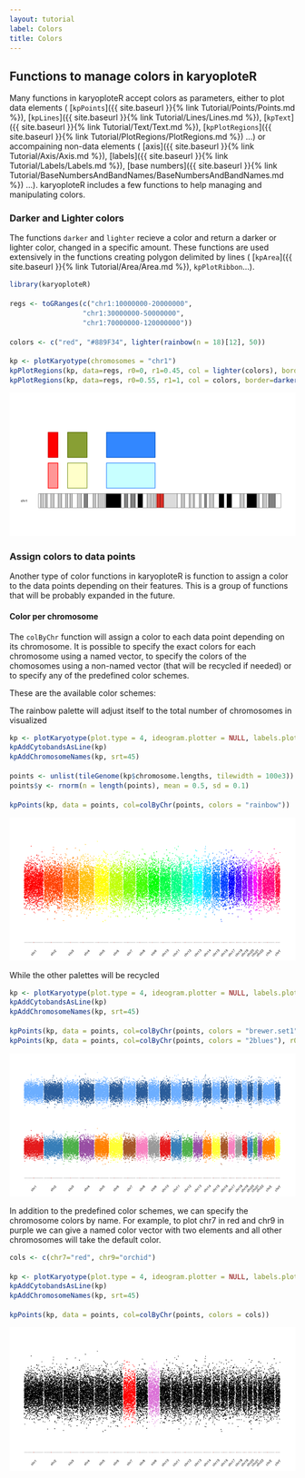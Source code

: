 ```yaml
---
layout: tutorial
label: Colors
title: Colors
---
```




## Functions to manage colors in karyoploteR

Many functions in karyoploteR accept colors as parameters, either to plot data 
elements (
[`kpPoints`]({{ site.baseurl }}{% link Tutorial/Points/Points.md %}), 
[`kpLines`]({{ site.baseurl }}{% link Tutorial/Lines/Lines.md %}), 
[`kpText`]({{ site.baseurl }}{% link Tutorial/Text/Text.md %}), 
[`kpPlotRegions`]({{ site.baseurl }}{% link Tutorial/PlotRegions/PlotRegions.md %})
...) or accompaining non-data elements (
[axis]({{ site.baseurl }}{% link Tutorial/Axis/Axis.md %}), 
[labels]({{ site.baseurl }}{% link Tutorial/Labels/Labels.md %}),
[base numbers]({{ site.baseurl }}{% link Tutorial/BaseNumbersAndBandNames/BaseNumbersAndBandNames.md %})
...). karyoploteR includes a few functions to help managing and manipulating
colors.

### Darker and Lighter colors

The functions `darker` and `lighter` recieve a color and return a darker or 
lighter color, changed in a specific amount. These functions are used 
extensively in the functions creating polygon delimited by lines (
[`kpArea`]({{ site.baseurl }}{% link Tutorial/Area/Area.md %}), 
`kpPlotRibbon`...). 


```r
library(karyoploteR)

regs <- toGRanges(c("chr1:10000000-20000000",
                  "chr1:30000000-50000000",
                  "chr1:70000000-120000000"))

colors <- c("red", "#889F34", lighter(rainbow(n = 18)[12], 50))

kp <- plotKaryotype(chromosomes = "chr1")
kpPlotRegions(kp, data=regs, r0=0, r1=0.45, col = lighter(colors), border=colors, lwd=3)
kpPlotRegions(kp, data=regs, r0=0.55, r1=1, col = colors, border=darker(colors, 50), lwd=3)
```

![plot of chunk Figure1](images//Figure1-1.png)



### Assign colors to data points

Another type of color functions in karyoploteR is function to assign a color to
the data points depending on their features. This is a group of functions that
will be probably expanded in the future.

#### Color per chromosome

The `colByChr` function will assign a color to each data point depending on its 
chromosome. It is possible to specify the exact colors for each chromosome 
using a named vector, to specify the colors of the chomosomes using a non-named
vector (that will be recycled if needed) or to specify any of the predefined 
color schemes.

These are the available color schemes:



The rainbow palette will adjust itself to the total number of chromosomes in
visualized



```r
kp <- plotKaryotype(plot.type = 4, ideogram.plotter = NULL, labels.plotter = NULL)
kpAddCytobandsAsLine(kp)
kpAddChromosomeNames(kp, srt=45)

points <- unlist(tileGenome(kp$chromosome.lengths, tilewidth = 100e3))
points$y <- rnorm(n = length(points), mean = 0.5, sd = 0.1)

kpPoints(kp, data = points, col=colByChr(points, colors = "rainbow"))
```

![plot of chunk Figure3](images//Figure3-1.png)

While the other palettes will be recycled 


```r
kp <- plotKaryotype(plot.type = 4, ideogram.plotter = NULL, labels.plotter = NULL)
kpAddCytobandsAsLine(kp)
kpAddChromosomeNames(kp, srt=45)

kpPoints(kp, data = points, col=colByChr(points, colors = "brewer.set1"), r1=0.45)
kpPoints(kp, data = points, col=colByChr(points, colors = "2blues"), r0=0.55)
```

![plot of chunk Figure4](images//Figure4-1.png)

In addition to the predefined color schemes, we can specify the chromosome
colors by name. For example, to plot chr7 in red and chr9 in purple we can give 
a named color vector with two elements and all other chromosomes will take the 
default color.


```r
cols <- c(chr7="red", chr9="orchid")

kp <- plotKaryotype(plot.type = 4, ideogram.plotter = NULL, labels.plotter = NULL)
kpAddCytobandsAsLine(kp)
kpAddChromosomeNames(kp, srt=45)

kpPoints(kp, data = points, col=colByChr(points, colors = cols))
```

![plot of chunk Figure5](images//Figure5-1.png)


